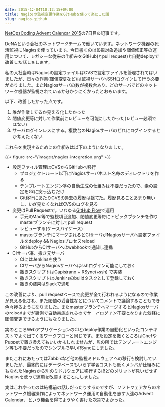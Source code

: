 ```yaml
---
date: 2015-12-04T10:12:15+09:00
title: Nagiosの監視変更作業をGitHubを使って楽にした話
slug: nagios-github
---
```


[NetOpsCoding Advent Calendar 2015](http://qiita.com/advent-calendar/2015/netopscoding)の7日目の記事です。

<!-- more -->

DeNAという会社のネットワークチームで働いています。ネットワーク機器の死活監視にNagiosを使っています。今日書くのは監視対象追加や閾値修正等の運用について、レガシーな従来の仕組みをGitHub(とpull request)と自動deployで改善した話しをします。

私の入社当時はNagiosの設定ファイルはCVSで設定ファイルを管理されてはいましたが、日々の作業(閾値変更など)は監視サーバへSSHログインして行う必要がありました。またNagiosサーバの数が複数台あり、どのサーバでどのネットワーク機器が監視されているか分かりにくかったとおもいます。



以下、改善したかった点です。

1. 誰が作業してるか見える化したかった
2. 閾値変更等に対して作業前にレビューを可能にしたかった(レビュー必須ではない)
3. サーバログインレスにする。複数台のNagiosサーバのどれにログインするとか考えたくない

これらを実現するためにの仕組みは以下のようになりました。

{{< figure src="/images/nagios-integration.png"  >}}

* 設定ファイル管理はCVSからGitHubへ移行
  * プロジェクトルート以下にNagiosサーバホスト名毎のディレクトリを作る
  * テンプレートエンジン等の自動生成の仕組みは不要だったので、素の設定をGitに突っ込むだけ
  * Git移行にあたりCVSの過去の履歴は捨てた。履歴見ることあまり無いし、いざ見たくなればCVSのログを見る
* 変更はPull Requestで。いわゆる[GitHub Flow](https://gist.github.com/Gab-km/3705015)で運用
  * 手元のMac等で監視項目追加、閾値変更等毎にトピックブランチを作りmasterブランチに対してpull request
  * レビューする(ケースバイケース)
  * masterブランチにマージされるとCIサーバがNagiosサーバへ設定ファイルをdeploy && Nagiosプロセスreload
  * GitHubからCIサーバへはwebhookで通知し連携
* CIサーバ兼、撒き元サーバ
  * CIにはJenkinsを使う
  * CIサーバからNagiosサーバへはsshログイン可能にしておく
  * 撒きスクリプトはCapistrano + RSync(+ssh) で実装
  * 撒きスクリプトはJenkinsのbuildタスクとして登録しておく
  * 撒きの結果はSlackで通知

この改善により、pull requestベースで変更が全て行われるようになるので作業が見える化され、また閾値の妥当性などについてコメントで議論することもでき色々捗るようになりました。またmasterブランチへマージするとNagiosサーバのreloadまでが裏側で自動実施されるのでサーバログイン不要となりまた気軽に閾値変更できるようにもなりました。

実のところWebアプリケーションのCIとdeploy作業の自動化といったコンテキストでよく出てくるワークフローと同じです。また設定を撒くところはChefやPuppetで置き換えてもいいかもしれませんが、私の所ではテンプレートエンジン等も不要だったのでシンプルで早いRSyncにしました。

またこれにあたってはZabbixなど他の監視ミドルウェアへの移行も検討していましたが、最終的にはデータベースもいらず学習コストも低くメンバが仕組みにもなれたNagiosから別のミドルウェアに移行するほどのメリットが見いだせずNagiosを使って運用を改善することにしました。

実はこれやったのは結構前の話しだったりするのですが、ソフトウェアからのネットワーク機器操作によってネットワーク運用の自動化を志す人達のAdvent Calendar、という機会を得てようやく書けた次第でよかった。
